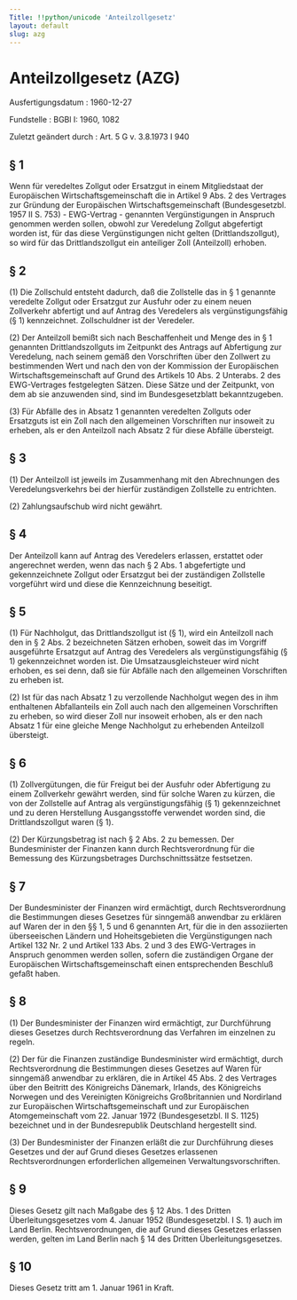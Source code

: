 ```yaml
---
Title: !!python/unicode 'Anteilzollgesetz'
layout: default
slug: azg
---
```


# Anteilzollgesetz (AZG)

Ausfertigungsdatum
:   1960-12-27

Fundstelle
:   BGBl I: 1960, 1082

Zuletzt geändert durch
:   Art. 5 G v. 3.8.1973 I 940


## § 1

Wenn für veredeltes Zollgut oder Ersatzgut in einem Mitgliedstaat der
Europäischen Wirtschaftsgemeinschaft die in Artikel 9 Abs. 2 des
Vertrages zur Gründung der Europäischen Wirtschaftsgemeinschaft
(Bundesgesetzbl. 1957 II S. 753) - EWG-Vertrag - genannten
Vergünstigungen in Anspruch genommen werden sollen, obwohl zur
Veredelung Zollgut abgefertigt worden ist, für das diese
Vergünstigungen nicht gelten (Drittlandszollgut), so wird für das
Drittlandszollgut ein anteiliger Zoll (Anteilzoll) erhoben.


## § 2

(1) Die Zollschuld entsteht dadurch, daß die Zollstelle das in § 1
genannte veredelte Zollgut oder Ersatzgut zur Ausfuhr oder zu einem
neuen Zollverkehr abfertigt und auf Antrag des Veredelers als
vergünstigungsfähig (§ 1) kennzeichnet. Zollschuldner ist der
Veredeler.

(2) Der Anteilzoll bemißt sich nach Beschaffenheit und Menge des in §
1 genannten Drittlandszollguts im Zeitpunkt des Antrags auf
Abfertigung zur Veredelung, nach seinem gemäß den Vorschriften über
den Zollwert zu bestimmenden Wert und nach den von der Kommission der
Europäischen Wirtschaftsgemeinschaft auf Grund des Artikels 10 Abs. 2
Unterabs. 2 des EWG-Vertrages festgelegten Sätzen. Diese Sätze und der
Zeitpunkt, von dem ab sie anzuwenden sind, sind im Bundesgesetzblatt
bekanntzugeben.

(3) Für Abfälle des in Absatz 1 genannten veredelten Zollguts oder
Ersatzguts ist ein Zoll nach den allgemeinen Vorschriften nur insoweit
zu erheben, als er den Anteilzoll nach Absatz 2 für diese Abfälle
übersteigt.


## § 3

(1) Der Anteilzoll ist jeweils im Zusammenhang mit den Abrechnungen
des Veredelungsverkehrs bei der hierfür zuständigen Zollstelle zu
entrichten.

(2) Zahlungsaufschub wird nicht gewährt.


## § 4

Der Anteilzoll kann auf Antrag des Veredelers erlassen, erstattet oder
angerechnet werden, wenn das nach § 2 Abs. 1 abgefertigte und
gekennzeichnete Zollgut oder Ersatzgut bei der zuständigen Zollstelle
vorgeführt wird und diese die Kennzeichnung beseitigt.


## § 5

(1) Für Nachholgut, das Drittlandszollgut ist (§ 1), wird ein
Anteilzoll nach den in § 2 Abs. 2 bezeichneten Sätzen erhoben, soweit
das im Vorgriff ausgeführte Ersatzgut auf Antrag des Veredelers als
vergünstigungsfähig (§ 1) gekennzeichnet worden ist. Die
Umsatzausgleichsteuer wird nicht erhoben, es sei denn, daß sie für
Abfälle nach den allgemeinen Vorschriften zu erheben ist.

(2) Ist für das nach Absatz 1 zu verzollende Nachholgut wegen des in
ihm enthaltenen Abfallanteils ein Zoll auch nach den allgemeinen
Vorschriften zu erheben, so wird dieser Zoll nur insoweit erhoben, als
er den nach Absatz 1 für eine gleiche Menge Nachholgut zu erhebenden
Anteilzoll übersteigt.


## § 6

(1) Zollvergütungen, die für Freigut bei der Ausfuhr oder Abfertigung
zu einem Zollverkehr gewährt werden, sind für solche Waren zu kürzen,
die von der Zollstelle auf Antrag als vergünstigungsfähig (§ 1)
gekennzeichnet und zu deren Herstellung Ausgangsstoffe verwendet
worden sind, die Drittlandszollgut waren (§ 1).

(2) Der Kürzungsbetrag ist nach § 2 Abs. 2 zu bemessen. Der
Bundesminister der Finanzen kann durch Rechtsverordnung für die
Bemessung des Kürzungsbetrages Durchschnittssätze festsetzen.


## § 7

Der Bundesminister der Finanzen wird ermächtigt, durch
Rechtsverordnung die Bestimmungen dieses Gesetzes für sinngemäß
anwendbar zu erklären auf Waren der in den §§ 1, 5 und 6 genannten
Art, für die in den assoziierten überseeischen Ländern und
Hoheitsgebieten die Vergünstigungen nach Artikel 132 Nr. 2 und Artikel
133 Abs. 2 und 3 des EWG-Vertrages in Anspruch genommen werden sollen,
sofern die zuständigen Organe der Europäischen Wirtschaftsgemeinschaft
einen entsprechenden Beschluß gefaßt haben.


## § 8

(1) Der Bundesminister der Finanzen wird ermächtigt, zur Durchführung
dieses Gesetzes durch Rechtsverordnung das Verfahren im einzelnen zu
regeln.

(2) Der für die Finanzen zuständige Bundesminister wird ermächtigt,
durch Rechtsverordnung die Bestimmungen dieses Gesetzes auf Waren für
sinngemäß anwendbar zu erklären, die in Artikel 45 Abs. 2 des
Vertrages über den Beitritt des Königreichs Dänemark, Irlands, des
Königreichs Norwegen und des Vereinigten Königreichs Großbritannien
und Nordirland zur Europäischen Wirtschaftsgemeinschaft und zur
Europäischen Atomgemeinschaft vom 22. Januar 1972 (Bundesgesetzbl. II
S. 1125) bezeichnet und in der Bundesrepublik Deutschland hergestellt
sind.

(3) Der Bundesminister der Finanzen erläßt die zur Durchführung dieses
Gesetzes und der auf Grund dieses Gesetzes erlassenen
Rechtsverordnungen erforderlichen allgemeinen Verwaltungsvorschriften.


## § 9

Dieses Gesetz gilt nach Maßgabe des § 12 Abs. 1 des Dritten
Überleitungsgesetzes vom 4. Januar 1952 (Bundesgesetzbl. I S. 1) auch
im Land Berlin. Rechtsverordnungen, die auf Grund dieses Gesetzes
erlassen werden, gelten im Land Berlin nach § 14 des Dritten
Überleitungsgesetzes.


## § 10

Dieses Gesetz tritt am 1. Januar 1961 in Kraft.


